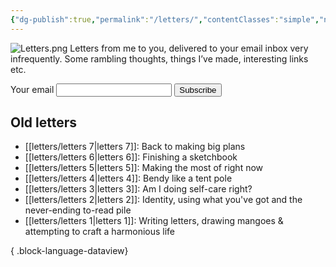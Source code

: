 ```yaml
---
{"dg-publish":true,"permalink":"/letters/","contentClasses":"simple","noteIcon":""}
---
```



![Letters.png](/img/user/assets/Letters.png)
Letters from me to you, delivered to your email inbox very infrequently. Some rambling thoughts, things I’ve made, interesting links etc.

<form action="https://buttondown.email/api/emails/embed-subscribe/Teresa" method="post" target="popupwindow" onsubmit="window.open('https://buttondown.email/Teresa', 'popupwindow')" class="embeddable-buttondown-form">
<label for="bd-email">Your email</label>
<input type="email" name="email" id="bd-email" />
<input type="submit" value="Subscribe" class="btn" />
</form>

## Old letters
- [[letters/letters 7\|letters 7]]: Back to making big plans
- [[letters/letters 6\|letters 6]]: Finishing a sketchbook
- [[letters/letters 5\|letters 5]]: Making the most of right now
- [[letters/letters 4\|letters 4]]: Bendy like a tent pole
- [[letters/letters 3\|letters 3]]: Am I doing self-care right?
- [[letters/letters 2\|letters 2]]: Identity, using what you've got and the never-ending to-read pile
- [[letters/letters 1\|letters 1]]: Writing letters, drawing mangoes & attempting to craft a harmonious life

{ .block-language-dataview}